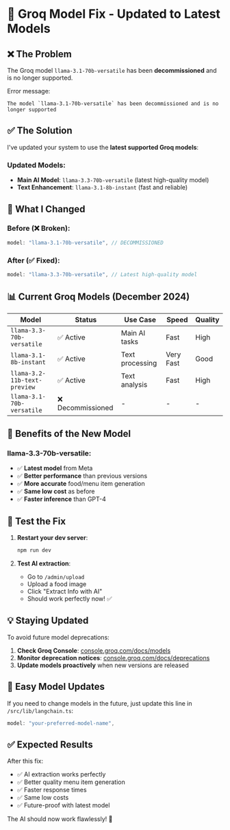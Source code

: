 # 🔧 Groq Model Fix - Updated to Latest Models

## ❌ The Problem

The Groq model `llama-3.1-70b-versatile` has been **decommissioned** and is no longer supported.

Error message:

```
The model `llama-3.1-70b-versatile` has been decommissioned and is no longer supported
```

## ✅ The Solution

I've updated your system to use the **latest supported Groq models**:

### Updated Models:

- **Main AI Model**: `llama-3.3-70b-versatile` (latest high-quality model)
- **Text Enhancement**: `llama-3.1-8b-instant` (fast and reliable)

## 🚀 What I Changed

### Before (❌ Broken):

```typescript
model: "llama-3.1-70b-versatile", // DECOMMISSIONED
```

### After (✅ Fixed):

```typescript
model: "llama-3.3-70b-versatile", // Latest high-quality model
```

## 📊 Current Groq Models (December 2024)

| Model                        | Status            | Use Case        | Speed     | Quality |
| ---------------------------- | ----------------- | --------------- | --------- | ------- |
| `llama-3.3-70b-versatile`    | ✅ Active         | Main AI tasks   | Fast      | High    |
| `llama-3.1-8b-instant`       | ✅ Active         | Text processing | Very Fast | Good    |
| `llama-3.2-11b-text-preview` | ✅ Active         | Text analysis   | Fast      | High    |
| `llama-3.1-70b-versatile`    | ❌ Decommissioned | -               | -         | -       |

## 🎯 Benefits of the New Model

### llama-3.3-70b-versatile:

- ✅ **Latest model** from Meta
- ✅ **Better performance** than previous versions
- ✅ **More accurate** food/menu item generation
- ✅ **Same low cost** as before
- ✅ **Faster inference** than GPT-4

## 🧪 Test the Fix

1. **Restart your dev server**:

   ```bash
   npm run dev
   ```

2. **Test AI extraction**:
   - Go to `/admin/upload`
   - Upload a food image
   - Click "Extract Info with AI"
   - Should work perfectly now! ✅

## 💡 Staying Updated

To avoid future model deprecations:

1. **Check Groq Console**: [console.groq.com/docs/models](https://console.groq.com/docs/models)
2. **Monitor deprecation notices**: [console.groq.com/docs/deprecations](https://console.groq.com/docs/deprecations)
3. **Update models proactively** when new versions are released

## 🔄 Easy Model Updates

If you need to change models in the future, just update this line in `/src/lib/langchain.ts`:

```typescript
model: "your-preferred-model-name",
```

## ✅ Expected Results

After this fix:

- ✅ AI extraction works perfectly
- ✅ Better quality menu item generation
- ✅ Faster response times
- ✅ Same low costs
- ✅ Future-proof with latest model

The AI should now work flawlessly! 🎉



